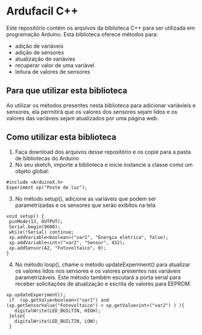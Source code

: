# Ardufacil C++

Este repositório contém os arquivos da biblioteca C++ para ser utilizada em programação Arduino.
Esta biblioteca oferece métodos para:
- adição de variáveis
- adição de sensores
- atualização de variávies
- recuperar valor de uma variável
- leitura de valores de sensores

## Para que utilizar esta biblioteca
Ao utilizar os métodos presentes nesta biblioteca para adicionar variávieis e sensores, ela permitirá que os valores dos sensores sejam lidos e os valores das variáveis sejam atualizados por uma página web.

## Como utilizar esta biblioteca

1. Faça download dos arquivos desse repositório e os copie para a pasta de bibliotecas do Arduino
2. No seu sketch, importe a biblioteca e inicie instancie a classe como um objeto global:
 ```
 #include <ArduinoX.h>
 Experiment xp("Poste de luz");
 ```
 3. No método setup(), adicione as variáveis que podem ser parametrizadas e os sensores que serão exibitos na tela
 ```
 void setup() {
  pinMode(13, OUTPUT);
  Serial.begin(9600);
  while(!Serial) continue;
  xp.addVariable<boolean>("var1", "Energia eletrica", false);
  xp.addVariable<int>("var2", "Sensor", 432);
  xp.addSensor(A2, "Fotovoltaico", 0);  
}
 ```
 4. No método loop(), chame o método updateExperiment() para atualizar os valores lidos nos sensores e os valores presentes nas variáveis parametrizáveis. Este método 
 também escutará a porta serial para receber solicitações de atualização e escrita de valores para EEPROM.
 ```
 xp.updateExperiment();
  if  (xp.getValue<boolean>("var1") and (xp.getSensorValue("Fotovoltaico") < xp.getValue<int>("var2") ) ){
    digitalWrite(LED_BUILTIN, HIGH);
  }else{
    digitalWrite(LED_BUILTIN, LOW);
  }
 ```
